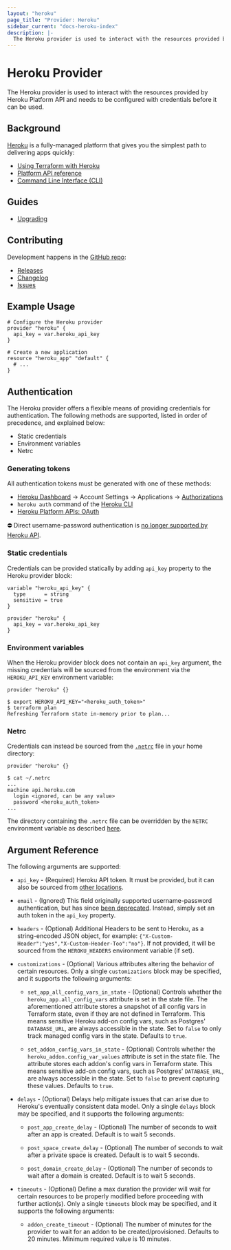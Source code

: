 ```yaml
---
layout: "heroku"
page_title: "Provider: Heroku"
sidebar_current: "docs-heroku-index"
description: |-
  The Heroku provider is used to interact with the resources provided by the Heroku Platform API.
---
```


# Heroku Provider

The Heroku provider is used to interact with the resources provided by Heroku
Platform API and needs to be configured with credentials before it can be used.

## Background

[Heroku](https://www.heroku.com) is a fully-managed platform that gives you the
simplest path to delivering apps quickly:

* [Using Terraform with Heroku](https://devcenter.heroku.com/articles/using-terraform-with-heroku)
* [Platform API reference](https://devcenter.heroku.com/articles/platform-api-reference)
* [Command Line Interface (CLI)](https://devcenter.heroku.com/articles/heroku-cli)

## Guides

* [Upgrading](guides/upgrading.html)

## Contributing

Development happens in the [GitHub repo](https://github.com/heroku/terraform-provider-heroku):

* [Releases](https://github.com/heroku/terraform-provider-heroku/releases)
* [Changelog](https://github.com/heroku/terraform-provider-heroku/blob/master/CHANGELOG.md)
* [Issues](https://github.com/heroku/terraform-provider-heroku/issues)

## Example Usage

```hcl-terraform
# Configure the Heroku provider
provider "heroku" {
  api_key = var.heroku_api_key
}

# Create a new application
resource "heroku_app" "default" {
  # ...
}
```

## Authentication

The Heroku provider offers a flexible means of providing credentials for
authentication. The following methods are supported, listed in order of
precedence, and explained below:

* Static credentials
* Environment variables
* Netrc

### Generating tokens

All authentication tokens must be generated with one of these methods:

* [Heroku Dashboard](https://dashboard.heroku.com) → Account Settings → Applications → [Authorizations](https://dashboard.heroku.com/account/applications)
* `heroku auth` command of the [Heroku CLI](https://devcenter.heroku.com/articles/heroku-cli)
* [Heroku Platform APIs: OAuth](https://devcenter.heroku.com/articles/platform-api-reference#oauth-authorization)

⛔️  Direct username-password authentication is [no longer supported by Heroku API](https://devcenter.heroku.com/changelog-items/2516).

### Static credentials

Credentials can be provided statically by adding `api_key` property
to the Heroku provider block:

```hcl-terraform
variable "heroku_api_key" {
  type      = string
  sensitive = true
}

provider "heroku" {
  api_key = var.heroku_api_key
}
```

### Environment variables

When the Heroku provider block does not contain an `api_key`
argument, the missing credentials will be sourced from the environment via the 
`HEROKU_API_KEY` environment variable:

```hcl-terraform
provider "heroku" {}
```

```shell
$ export HEROKU_API_KEY="<heroku_auth_token>"
$ terraform plan
Refreshing Terraform state in-memory prior to plan...
```

### Netrc

Credentials can instead be sourced from the [`.netrc`](https://ec.haxx.se/usingcurl-netrc.html)
file in your home directory:

```hcl-terraform
provider "heroku" {}
```

```shell
$ cat ~/.netrc
...
machine api.heroku.com
  login <ignored, can be any value>
  password <heroku_auth_token>
...
```

The directory containing the `.netrc` file can be overridden by the `NETRC` environment variable as described [here](https://www.gnu.org/software/inetutils/manual/html_node/The-_002enetrc-file.html).

## Argument Reference

The following arguments are supported:

* `api_key` - (Required) Heroku API token. It must be provided, but it can also
  be sourced from [other locations](#Authentication).

* `email` - (Ignored) This field originally supported username-password authentication, 
  but has since [been deprecated](https://devcenter.heroku.com/changelog-items/2516).
  Instead, simply set an auth token in the `api_key` property.

* `headers` - (Optional) Additional Headers to be sent to Heroku, as a string-encoded JSON object, 
  for example: `{"X-Custom-Header":"yes","X-Custom-Header-Too":"no"}`. If not provided, it will be 
  sourced from the `HEROKU_HEADERS` environment variable (if set).

* `customizations` - (Optional) Various attributes altering the behavior of certain resources.
  Only a single `customizations` block may be specified, and it supports the following arguments:

  * `set_app_all_config_vars_in_state` - (Optional) Controls whether the `heroku_app.all_config_vars` attribute
    is set in the state file. The aforementioned attribute stores a snapshot of all config vars in Terraform state,
    even if they are not defined in Terraform. This means sensitive Heroku add-on config vars,
    such as Postgres' `DATABASE_URL`, are always accessible in the state.
    Set to `false` to only track managed config vars in the state. Defaults to `true`.

  * `set_addon_config_vars_in_state` - (Optional) Controls whether the `heroku_addon.config_var_values` attribute
    is set in the state file. The attribute stores each addon's config vars in Terraform state. This means 
    sensitive add-on config vars, such as Postgres' `DATABASE_URL`, are always accessible in the state.
    Set to `false` to prevent capturing these values. Defaults to `true`.

* `delays` - (Optional) Delays help mitigate issues that can arise due to
  Heroku's eventually consistent data model. Only a single `delays` block may be
  specified, and it supports the following arguments:

  * `post_app_create_delay` - (Optional) The number of seconds to wait after an
    app is created. Default is to wait 5 seconds.

  * `post_space_create_delay` - (Optional) The number of seconds to wait after a
    private space is created. Default is to wait 5 seconds.

  * `post_domain_create_delay` - (Optional) The number of seconds to wait after
    a domain is created. Default is to wait 5 seconds.

* `timeouts` - (Optional) Define a max duration the provider will wait for certain resources
  to be properly modified before proceeding with further action(s). Only a single `timeouts` block may be specified,
  and it supports the following arguments:

  * `addon_create_timeout` - (Optional) The number of minutes for the provider to wait for an addon to be
  created/provisioned. Defaults to 20 minutes. Minimum required value is 10 minutes.
